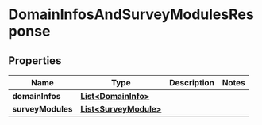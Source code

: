 
# DomainInfosAndSurveyModulesResponse

## Properties
Name | Type | Description | Notes
------------ | ------------- | ------------- | -------------
**domainInfos** | [**List&lt;DomainInfo&gt;**](DomainInfo.md) |  | 
**surveyModules** | [**List&lt;SurveyModule&gt;**](SurveyModule.md) |  | 



